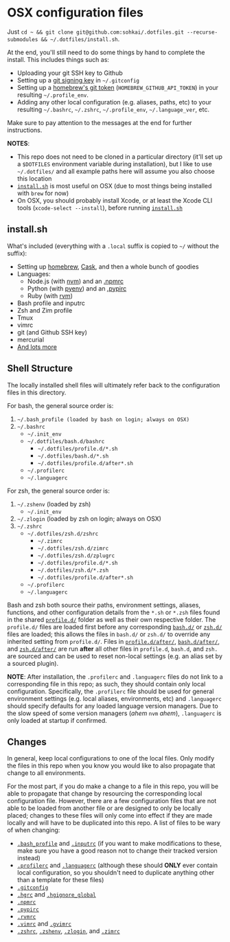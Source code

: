 OSX configuration files
=======================

Just `cd ~ && git clone git@github.com:sohkai/.dotfiles.git --recurse-submodules && ~/.dotfiles/install.sh`.

At the end, you'll still need to do some things by hand to complete the install. This includes
things such as:

- Uploading your git SSH key to Github
- Setting up a [git signing key](https://git-scm.com/book/en/v2/Git-Tools-Signing-Your-Work) in
  `~/.gitconfig`
- Setting up a [homebrew's git token](https://gist.github.com/christopheranderton/8644743)
  (`HOMEBREW_GITHUB_API_TOKEN`) in your resulting `~/.profile_env`.
- Adding any other local configuration (e.g. aliases, paths, etc) to your resulting `~/.bashrc`,
  `~/.zshrc`, `~/.profile_env`, `~/.language_ver`, etc.

Make sure to pay attention to the messages at the end for further instructions.

**NOTES**:

- This repo does not need to be cloned in a particular directory (it'll set up a `$DOTFILES`
  environment variable during installation), but I like to use `~/.dotfiles/` and all example paths
  here will assume you also choose this location
- [`install.sh`](./install.sh) is most useful on OSX (due to most things being installed with
  `brew` for now)
- On OSX, you should probably install Xcode, or at least the Xcode CLI tools
  (`xcode-select --install`), before running [`install.sh`](./install.sh)


install.sh
----------

What's included (everything with a `.local` suffix is copied to `~/` without the suffix):

- Setting up [homebrew](http://brew.sh/), [Cask](https://caskroom.github.io/), and then a whole
  bunch of goodies
- Languages:
    - Node.js (with [nvm](https://github.com/creationix/nvm)) and an [.npmrc](./.npmrc)
    - Python (with [pyenv](https://github.com/yyuu/pyenv)) and an [.pypirc](./.pypirc)
    - Ruby (with [rvm](https://rvm.io/))
- Bash profile and inputrc
- Zsh and Zim profile
- Tmux
- vimrc
- git (and Github SSH key)
- mercurial
- [And lots more](./install.sh)


Shell Structure
---------------

The locally installed shell files will ultimately refer back to the configuration files in this
directory.

For bash, the general source order is:

1. `~/.bash_profile (loaded by bash on login; always on OSX)`
1. `~/.bashrc`
    - `~/.init_env`
    - `~/.dotfiles/bash.d/bashrc`
        - `~/.dotfiles/profile.d/*.sh`
        - `~/.dotfiles/bash.d/*.sh`
        - `~/.dotfiles/profile.d/after*.sh`
    - `~/.profilerc`
    - `~/.languagerc`

For zsh, the general source order is:

1. `~/.zshenv` (loaded by zsh)
    - `~/.init_env`
1. `~/.zlogin` (loaded by zsh on login; always on OSX)
1. `~/.zshrc`
    - `~/.dotfiles/zsh.d/zshrc`
        - `~/.zimrc`
        - `~/.dotfiles/zsh.d/zimrc`
        - `~/.dotfiles/zsh.d/zplugrc`
        - `~/.dotfiles/profile.d/*.sh`
        - `~/.dotfiles/zsh.d/*.zsh`
        - `~/.dotfiles/profile.d/after*.sh`
    - `~/.profilerc`
    - `~/.languagerc`

Bash and zsh both source their paths, environment settings, aliases, functions, and other
configuration details from the `*.sh` or `*.zsh` files found in the shared
[`profile.d/`](./profile.d/) folder as well as their own respective folder. The `profile.d/` files
are loaded first before any corresponding [`bash.d/`](./bash.d/) or [`zsh.d/`](./zsh.d/) files are
loaded; this allows the files in `bash.d/` or `zsh.d/` to override any inherited setting from
`profile.d/`. Files in [`profile.d/after/`](./profile.d/after/), [`bash.d/after/`](./bash.d/after/),
and [`zsh.d/after/`](./zsh.d/after/) are run **after** all other files in `profile.d`, `bash.d`, and
`zsh.` are sourced and can be used to reset non-local settings (e.g. an alias set by a sourced
plugin).

**NOTE**: After installation, the `.profilerc` and `.languagerc` files do not link to a
corresponding file in this repo; as such, they should contain only local configuration.
Specifically, the `.profilerc` file should be used for general environment settings (e.g. local
aliases, environments, etc) and `.languagerc` should specify defaults for any loaded language
version managers. Due to the slow speed of some version managers (*ahem* `nvm` *ahem*),
`.languagerc` is only loaded at startup if confirmed.


Changes
-------

In general, keep local configurations to one of the local files. Only modify the files in this repo
when you know you would like to also propagate that change to all environments.

For the most part, if you do make a change to a file in this repo, you will be able to propagate
that change by resourcing the corresponding local configuration file. However, there are a few
configuration files that are not able to be loaded from another file or are designed to only be
locally placed; changes to these files will only come into effect if they are made locally and will
have to be duplicated into this repo. A list of files to be wary of when changing:

* [`.bash_profile`](./bash.d/bash_profile.local) and [`.inputrc`](./bash.d/inputrc.local) (if you
  want to make modifications to these, make sure you have a good reason not to change their tracked
  version instead)
* [`.profilerc`](./profile.d/profilerc.local) and [`.languagerc`](./profile.d/languagerc.local)
  (although these should **ONLY** ever contain local configuration, so you shouldn't need to
  duplicate anything other than a template for these files)
* [`.gitconfig`](./git.d/gitconfig.local)
* [`.hgrc`](./hg.d/hgrc.local) and [`.hgignore_global`](./hg.d/hgignore_global.local)
* [`.npmrc`](./node.d/npmrc.local)
* [`.pypirc`](./python.d/pypirc.local)
* [`.rvmrc`](./ruby.d/rvmrc.local)
* [`.vimrc`](./vim.d/vimrc.local) and [`.gvimrc`](./vim.d/gvimrc.local)
* [`.zshrc`](./zsh.d/zshrc.local), [`.zshenv`](./zsh.d/zshev.local),
  [`.zlogin`](./zsh.d/zlogin.local), and [`.zimrc`](./zsh.d/zimrc.local)

